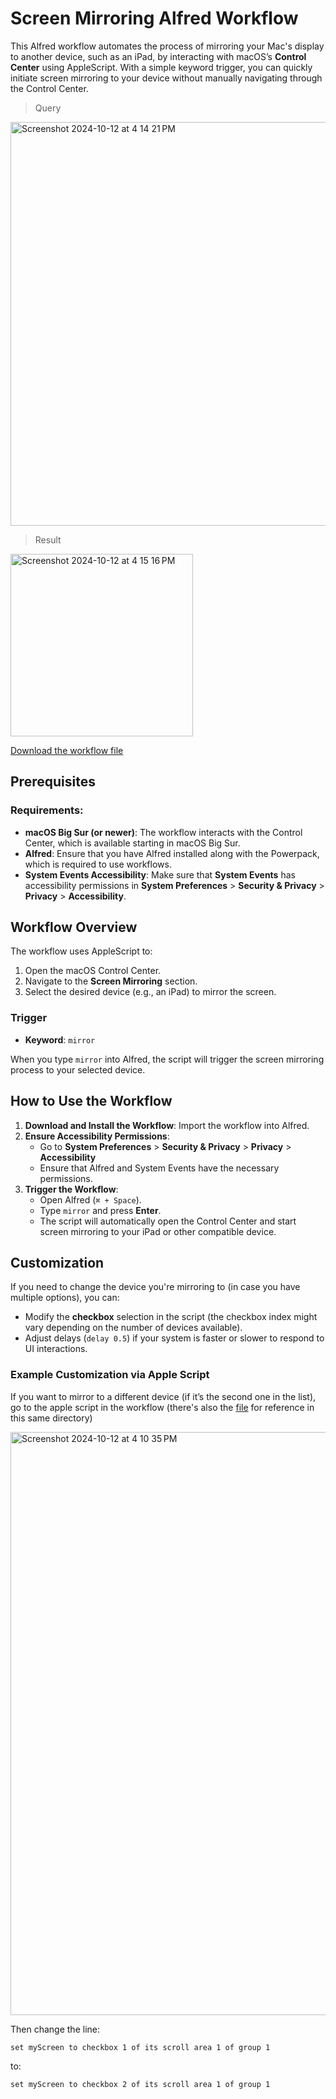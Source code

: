 # Screen Mirroring Alfred Workflow

This Alfred workflow automates the process of mirroring your Mac's display to another device, such as an iPad, by interacting with macOS’s **Control Center** using AppleScript. With a simple keyword trigger, you can quickly initiate screen mirroring to your device without manually navigating through the Control Center.

> Query

<img width="646" alt="Screenshot 2024-10-12 at 4 14 21 PM" src="https://github.com/user-attachments/assets/aa7bb975-2f3f-4832-943b-a7c2f65c6198">

> Result

<img width="292" alt="Screenshot 2024-10-12 at 4 15 16 PM" src="https://github.com/user-attachments/assets/e31b1231-d7b3-461c-a3b1-f0f644f27a08">

[Download the workflow file](https://github.com/jjdiazo1/AlfredWorkflows/blob/d0ba3b2c0d0d36a485e371ef5e61e2f68376c154/Mirror/Mirror.alfredworkflow)

## Prerequisites

### Requirements:
- **macOS Big Sur (or newer)**: The workflow interacts with the Control Center, which is available starting in macOS Big Sur.
- **Alfred**: Ensure that you have Alfred installed along with the Powerpack, which is required to use workflows.
- **System Events Accessibility**: Make sure that **System Events** has accessibility permissions in **System Preferences** > **Security & Privacy** > **Privacy** > **Accessibility**.

## Workflow Overview

The workflow uses AppleScript to:
1. Open the macOS Control Center.
2. Navigate to the **Screen Mirroring** section.
3. Select the desired device (e.g., an iPad) to mirror the screen.

### Trigger

- **Keyword**: `mirror`

When you type `mirror` into Alfred, the script will trigger the screen mirroring process to your selected device.

## How to Use the Workflow

1. **Download and Install the Workflow**: Import the workflow into Alfred.
2. **Ensure Accessibility Permissions**: 
   - Go to **System Preferences** > **Security & Privacy** > **Privacy** > **Accessibility** 
   - Ensure that Alfred and System Events have the necessary permissions.
3. **Trigger the Workflow**: 
   - Open Alfred (`⌘ + Space`).
   - Type `mirror` and press **Enter**.
   - The script will automatically open the Control Center and start screen mirroring to your iPad or other compatible device.

## Customization

If you need to change the device you're mirroring to (in case you have multiple options), you can:

- Modify the **checkbox** selection in the script (the checkbox index might vary depending on the number of devices available).
- Adjust delays (`delay 0.5`) if your system is faster or slower to respond to UI interactions.

### Example Customization via Apple Script

If you want to mirror to a different device (if it’s the second one in the list), go to the apple script in the workflow (there's also the [file](https://github.com/jjdiazo1/AlfredWorkflows/blob/ee61a673f25f70158f6589f8301476097fe1fa93/Mirror/Apple%20Script.scpt) for reference in this same directory) 

<img width="933" alt="Screenshot 2024-10-12 at 4 10 35 PM" src="https://github.com/user-attachments/assets/c2b20653-23e1-4186-8597-a2b5e4c1f657">

Then change the line:

```applescript
set myScreen to checkbox 1 of its scroll area 1 of group 1
```

to:

``` applescript
set myScreen to checkbox 2 of its scroll area 1 of group 1
```


